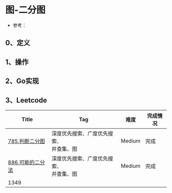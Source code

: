 # 图-二分图

- 参考：

## 0、定义

## 1、操作

## 2、Go实现

## 3、Leetcode

| Title                                                                | Tag                       | 难度     | 完成情况 |
|----------------------------------------------------------------------|---------------------------|--------|------|
| [785.判断二分图](https://leetcode-cn.com/problems/is-graph-bipartite/)    | 深度优先搜索、广度优先搜索、<br />并查集、图 | Medium | 完成   |
| [886.可能的二分法](https://leetcode-cn.com/problems/possible-bipartition/) | 深度优先搜索、广度优先搜索、<br />并查集、图 | Medium | 完成   |
| 1349                                                                 |                           |        |      |